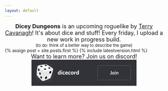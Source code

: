 ```yaml
---
layout: default
---
```


<div style="text-align:center; font-size: large;"><span style="font-weight: bold;">Dicey Dungeons</span> is an upcoming roguelike by <a href="http://www.distractionware.com">Terry Cavanagh</a>! It's about dice and stuff! Every friday, I upload a new work in progress build.</div>
<div style="text-align:center; font-size: small;">(to do: think of a better way to describe the game)</div>

<div class="blog-index">  
  {% assign post = site.posts.first %}
  {% include latestversion.html %}
</div>

<div style="text-align:center; font-size: large;">Want to learn more? Join us on discord!</div>
<div style="text-align:center; font-size: large;"><a href="https://discord.gg/z7pCdCP"><img src="assets/images/dicecord.png"></a></div>

